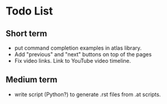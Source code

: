 # Todo List

## Short term
* put command completion examples in atlas library.
* Add "previous" and "next" buttons on top of the pages
* Fix video links. Link to YouTube video timeline.


## Medium term

* write script (Python?) to generate .rst files from .at scripts.